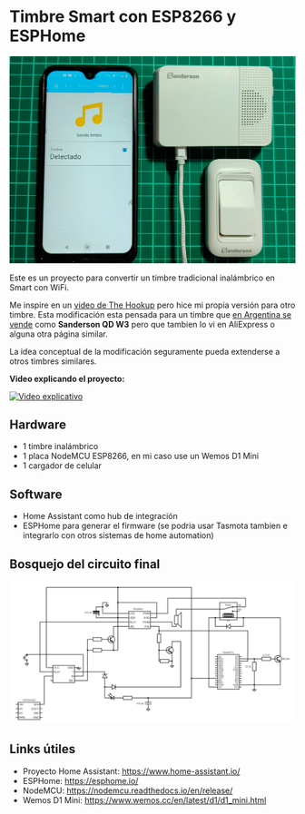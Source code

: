 # Timbre Smart con ESP8266 y ESPHome


![Proyecto terminado](/fotos/terminado.jpg)

Este es un proyecto para convertir un timbre tradicional inalámbrico en Smart con WiFi.

Me inspire en un [video de The Hookup](https://www.youtube.com/watch?v=xCQoOZNdaGY) pero hice mi propia versión para otro timbre. Esta modificación esta pensada para un timbre que [en Argentina se vende](https://sanderson.com.ar/producto/timbres-inalambricos/timbre-inalambrico-w3/) como **Sanderson QD W3** pero que tambien lo vi en AliExpress o alguna otra página similar.

La idea conceptual de la modificación seguramente pueda extenderse a otros timbres similares.

**Video explicando el proyecto:**

[![Video explicativo](https://img.youtube.com/vi/C8Lh4hxncJc/0.jpg)](https://www.youtube.com/watch?v=C8Lh4hxncJc)

## Hardware

- 1 timbre inalámbrico
- 1 placa NodeMCU ESP8266, en mi caso use un Wemos D1 Mini
- 1 cargador de celular

## Software

- Home Assistant como hub de integración
- ESPHome para generar el firmware (se podria usar Tasmota tambien e integrarlo con otros sistemas de home automation)

## Bosquejo del circuito final

![Circuito](/fotos/circuito.png)

## Links útiles

- Proyecto Home Assistant: https://www.home-assistant.io/
- ESPHome: https://esphome.io/
- NodeMCU: https://nodemcu.readthedocs.io/en/release/
- Wemos D1 Mini: https://www.wemos.cc/en/latest/d1/d1_mini.html
